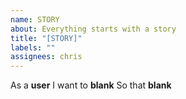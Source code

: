 ```yaml
---
name: STORY
about: Everything starts with a story
title: "[STORY]"
labels: ""
assignees: chris
---
```


As a **user** I want to **blank** So that **blank**
